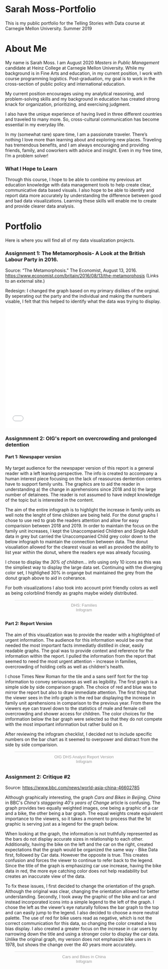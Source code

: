# Sarah Moss-Portfolio
This is my public portfolio for the Telling Stories with Data course at Carnegie Mellon University. 
Summer 2019



# About Me
  My name is Sarah Moss. I am August 2020 _Masters in Public Management_ candidate at Heinz College at Carnegie Mellon University. While my background is in Fine Arts and education, in my current position, I work with course programming logistics. Post-graduation, my goal is to work in the cross-section of public policy and international education. 

  My current position encourages using my analytical reasoning, and problem-solving skills and my background in education has created strong knack for organization, prioritizing, and exercising judgment. 

  I also have the unique experience of having lived in three different countries and traveled to many more. So, cross-cultural communication has become essential in my everyday life.  

  In my (somewhat rare) spare time, I am a passionate traveler. There’s nothing I love more than learning about and exploring new places.  Traveling has tremendous benefits, and I am always encouraging and providing friends, family, and coworkers with advice and insight. Even in my free time, I’m a problem solver!
 


### What I Hope to Learn
  Through this course, I hope to be able to combine my previous art education knowledge with data management tools to help create clear, communicative data based visuals. I also hope to be able to identify and report data more accurately by understanding the difference between good and bad data visualizations. Learning these skills will enable me to create and provide clearer data analysis. 



# Portfolio
  Here is where you will find all of my data visualization projects.

### Assignment 1: The Metamorphosis- A Look at the British Labour Party in 2016.

   Source: “The Metamorphosis.” The Economist, August 13, 2016. https://www.economist.com/britain/2016/08/13/the-metamorphosis (Links to an external site.)

 Redesign: 
   I changed the graph based on my primary dislikes of the orginal. By seperating out the party and the individual and making the numbers visable, I felt that this helped to identify what the data was trying to display. 
   
   

<iframe title="Left - Click " aria-label="Bar Chart" id="datawrapper-chart-qEib3" src="//datawrapper.dwcdn.net/qEib3/2/" scrolling="no" frameborder="0" style="width: 0; min-width: 100% !important; border: none;" height="382"></iframe><script type="text/javascript">!function(){"use strict";window.addEventListener("message",function(a){if(void 0!==a.data["datawrapper-height"])for(var e in a.data["datawrapper-height"]){var t=document.getElementById("datawrapper-chart-"+e)||document.querySelector("iframe[src*='"+e+"']");t&&(t.style.height=a.data["datawrapper-height"][e]+"px")}})}();</script>


### Assignmnent 2: OIG's report on overcrowding and prolonged detention

#### Part 1: Newspaper version

My target audience for the newspaper version of this report is a general reader with a left leaning perspective. The info is created to accompany a human interest piece focusing on the lack of reasources dentention centers have to support family units. The graphics are to aid the reader in understanding a) the change in aprehensions since 2018 and b) the large number of detainees. The reader is not assumed to have indept knowledge of the topic but is interested in the content.

The aim of the entire infograph is to highlight the increase in family units as well note the lenght of time children are being held. For the donut graphs I chose to use red to grab the readers attention and allow for easy comparision between 2018 and 2019. In order to maintain the focus on the family unit increases, I kept the Unaccompanied Children and Single Adult data in grey but carried the Unaccompanied Child grey color down to the below infograph to maintain the connection between data. The donut visualiation allowed for the clearest visual as well as provided the ability to list year within the donut, where the readers eye was already focusing.

I chose to display the _30% of children..._ info using only 10 icons as this was the simpliest way to display the large data set. Continuing with the diverging color set, I highlighed 30% in organge but maintained the grey from the donut graph above to aid in coherance.

For both visualizations I also took into account print friendly colors as well as being colorblind friendly as graphs maybe widely distributed.

<div class="infogram-embed" data-id="549e5669-8895-4c2f-99e1-c8479cccec16" data-type="interactive" data-title="DHS: Families"></div><script>!function(e,t,s,i){var n="InfogramEmbeds",o=e.getElementsByTagName("script")[0],d=/^http:/.test(e.location)?"http:":"https:";if(/^\/{2}/.test(i)&&(i=d+i),window[n]&&window[n].initialized)window[n].process&&window[n].process();else if(!e.getElementById(s)){var r=e.createElement("script");r.async=1,r.id=s,r.src=i,o.parentNode.insertBefore(r,o)}}(document,0,"infogram-async","https://e.infogram.com/js/dist/embed-loader-min.js");</script><div style="padding:8px 0;font-family:Arial!important;font-size:13px!important;line-height:15px!important;text-align:center;border-top:1px solid #dadada;margin:0 30px"><a href="https://infogram.com/549e5669-8895-4c2f-99e1-c8479cccec16" style="color:#989898!important;text-decoration:none!important;" target="_blank">DHS: Families</a><br><a href="https://infogram.com" style="color:#989898!important;text-decoration:none!important;" target="_blank" rel="nofollow">Infogram</a></div>



#### Part 2: Report Version

The aim of this visualization was to provide the reader with a highlighted of urgent information. The audience for this information would be one that needed the most important facts immediatly distilled in clear, easily readable graphs. The goal was to provide context and reference for the information within the report. I pulled the information from the report that seemed to need the most urgent attention - increase in families, overcrowding of holding cells as well as children's health.

I chose Times New Roman for the tile and a sans serif font for the top information to convey seriousness as well as legibility. The first graph is a simple side by side comparison graph. The choice of red and blue was to mirror the report but also to draw immediate attention. The first thing that the viewer sees in the info graph is the red bar displaying the increase in family unit aprehensions in comparison to the previous year. From there the viewers eye can travel down to the statistics of male and female cell overcrowding and shower access for children. The color choices for the imformation below the bar graph were selected so that they do not compete with the most important information but rather build on it. 

After reviewing the infogram checklist, I decided not to include specific numbers on the bar chart as it seemed to overpower and distract from the side by side comparision. 

<div class="infogram-embed" data-id="d4ef7599-841a-4af7-9b5a-4b28a81b5899" data-type="interactive" data-title="OIG DHS Analyst Report Version"></div><script>!function(e,t,s,i){var n="InfogramEmbeds",o=e.getElementsByTagName("script")[0],d=/^http:/.test(e.location)?"http:":"https:";if(/^\/{2}/.test(i)&&(i=d+i),window[n]&&window[n].initialized)window[n].process&&window[n].process();else if(!e.getElementById(s)){var r=e.createElement("script");r.async=1,r.id=s,r.src=i,o.parentNode.insertBefore(r,o)}}(document,0,"infogram-async","https://e.infogram.com/js/dist/embed-loader-min.js");</script><div style="padding:8px 0;font-family:Arial!important;font-size:13px!important;line-height:15px!important;text-align:center;border-top:1px solid #dadada;margin:0 30px"><a href="https://infogram.com/d4ef7599-841a-4af7-9b5a-4b28a81b5899" style="color:#989898!important;text-decoration:none!important;" target="_blank">OIG DHS Analyst Report Version</a><br><a href="https://infogram.com" style="color:#989898!important;text-decoration:none!important;" target="_blank" rel="nofollow">Infogram</a></div>

### Assignment 2: Critique #2

Source: https://www.bbc.com/news/world-asia-china-46602785

Although graphically interesting, the graph _Cars and Bikes in Beijing, China_ in BBC's _China's staggering 40's years of Change_ article is confusing. The graph provides two equally weighted images, one being a graphic of a car and a bike, the other being a bar graph. The equal weights create equivalent importance to the viewers, so it takes a moment to process that the 1st graphic is serving just as a legend for the graph below. 

When looking at the graph, the information is not truthfully represented as the bars do not display accurate sizes in relationship to each other. Additionally, having the bike on the left and the car on the right, created expectations that the graph would be organized the same way - Bike Data first, followed by Car data. However the opposite is true. This creates confusion and forces the viewer to continue to refer back to the legend. Since the title of the graph is emphasizing car use increase, having the bike data in red, the more eye catching color does not help readability but creates an inaccurate view of the data.

To fix these issues, I first decided to change the orientation of the graph. Although the original was clear, changing the orientation allowed for better understanding. Secondly, I took away the graphic of the bike and car and instead incorporated icons into a simple legend to the left of the graph. I chose the left as the viewer’s eye naturally follows the bar graph to the top and can easily jump to the legend. I also decided to choose a more neutral palette. The use of red for bike users read as negative, which is not the correct communication for this data, so changing the color created a less bias display.  I also created a greater focus on the increase in car users by narrowing down the title and using a stronger color to display the car data.  Unlike the original graph, my version does not emphasize bike users in 1978, but shows the change over the 40 years more accurately. 


<div class="infogram-embed" data-id="91a5ef93-b72b-4a74-a40e-c3d7635fb630" data-type="interactive" data-title="Cars and Bikes in China"></div><script>!function(e,t,s,i){var n="InfogramEmbeds",o=e.getElementsByTagName("script")[0],d=/^http:/.test(e.location)?"http:":"https:";if(/^\/{2}/.test(i)&&(i=d+i),window[n]&&window[n].initialized)window[n].process&&window[n].process();else if(!e.getElementById(s)){var r=e.createElement("script");r.async=1,r.id=s,r.src=i,o.parentNode.insertBefore(r,o)}}(document,0,"infogram-async","https://e.infogram.com/js/dist/embed-loader-min.js");</script><div style="padding:8px 0;font-family:Arial!important;font-size:13px!important;line-height:15px!important;text-align:center;border-top:1px solid #dadada;margin:0 30px"><a href="https://infogram.com/91a5ef93-b72b-4a74-a40e-c3d7635fb630" style="color:#989898!important;text-decoration:none!important;" target="_blank">Cars and Bikes in China</a><br><a href="https://infogram.com" style="color:#989898!important;text-decoration:none!important;" target="_blank" rel="nofollow">Infogram</a></div>






